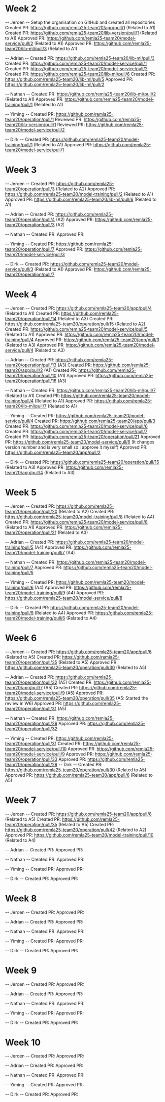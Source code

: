 # Week 2

-- Jeroen --
Setup the organisation on GitHub and created all repositories
Created PR: https://github.com/remla25-team20/app/pull/1 (Related to A1)
Created PR: https://github.com/remla25-team20/lib-version/pull/1 (Related to A1)
Approved PR: https://github.com/remla25-team20/model-service/pull/2 (Related to A1)
Approved PR: https://github.com/remla25-team20/lib-ml/pull/3 (Related to A1)

-- Adrian --
Created PR: https://github.com/remla25-team20/lib-ml/pull/3
Created PR: https://github.com/remla25-team20/model-service/pull/1
Created PR: https://github.com/remla25-team20/model-service/pull/2
Created PR: https://github.com/remla25-team20/lib-ml/pull/6
Created PR: https://github.com/remla25-team20/lib-ml/pull/5
Approved PR: https://github.com/remla25-team20/lib-ml/pull/2

-- Nathan --
Created PR: https://github.com/remla25-team20/lib-ml/pull/2 (Related to A1)
Approved PR: https://github.com/remla25-team20/model-training/pull/1 (Related to A1)

-- Yiming --
Created PR: https://github.com/remla25-team20/operation/pull/1
Reviewed PR: https://github.com/remla25-team20/lib-version/pull/1
Reviewed PR: https://github.com/remla25-team20/model-service/pull/2

-- Dirk --
Created PR: https://github.com/remla25-team20/model-training/pull/1 (Related to A1)
Approved PR: https://github.com/remla25-team20/model-service/pull/1

# Week 3

-- Jeroen --
Created PR: https://github.com/remla25-team20/operation/pull/3 (Related to A2)
Approved PR: https://github.com/remla25-team20/model-training/pull/2 (Related to A1)
Approved PR: https://github.com/remla25-team20/lib-ml/pull/6 (Related to A1)

-- Adrian --
Created PR: https://github.com/remla25-team20/operation/pull/4 (A2)
Approved PR: https://github.com/remla25-team20/operation/pull/3 (A2)

-- Nathan --
Created PR:
Approved PR:

-- Yiming --
Created PR: https://github.com/remla25-team20/operation/pull/7
Approved PR: https://github.com/remla25-team20/model-service/pull/3

-- Dirk --
Created PR: https://github.com/remla25-team20/model-service/pull/3 (Related to A1)
Approved PR: https://github.com/remla25-team20/operation/pull/7

# Week 4

-- Jeroen --
Created PR: https://github.com/remla25-team20/app/pull/4 (Related to A1)
Created PR: https://github.com/remla25-team20/operation/pull/14 (Related to A3)
Created PR: https://github.com/remla25-team20/operation/pull/15 (Related to A2)
Created PR: https://github.com/remla25-team20/model-service/pull/5 (Related to A1)
Approved PR: https://github.com/remla25-team20/model-training/pull/4
Approved PR: https://github.com/remla25-team20/app/pull/3 (Related to A3)
Approved PR: https://github.com/remla25-team20/model-service/pull/4 (Related to A3)

-- Adrian --
Created PR: https://github.com/remla25-team20/operation/pull/13 (A3)
Created PR: https://github.com/remla25-team20/app/pull/2 (A1)
Created PR: https://github.com/remla25-team20/operation/pull/10 (A1)
Approved PR: https://github.com/remla25-team20/operation/pull/16 (A3)

-- Nathan --
Created PR: https://github.com/remla25-team20/lib-ml/pull/7 (Related to A1)
Created PR: https://github.com/remla25-team20/model-training/pull/4 (Related to A1)
Approved PR: https://github.com/remla25-team20/lib-ml/pull/7 (Related to A1)

-- Yiming --
Created PR: https://github.com/remla25-team20/model-service/pull/4
Created PR: https://github.com/remla25-team20/app/pull/3
Created PR: https://github.com/remla25-team20/model-service/pull/6
Created PR: https://github.com/remla25-team20/model-service/pull/7
Created PR: https://github.com/remla25-team20/operation/pull/21
Approved PR: https://github.com/remla25-team20/model-service/pull/6 (It changes version number and is very small so I approve it myself)
Approved PR: https://github.com/remla25-team20/app/pull/2

-- Dirk --
Created PR: https://github.com/remla25-team20/operation/pull/16 (Related to A3)
Approved PR: https://github.com/remla25-team20/app/pull/4 (Related to A3)

# Week 5

-- Jeroen --
Created PR: https://github.com/remla25-team20/operation/pull/20 (Related to A2)
Created PR: https://github.com/remla25-team20/model-training/pull/8 (Related to A4)
Created PR: https://github.com/remla25-team20/model-service/pull/8 (Related to A1)
Approved PR: https://github.com/remla25-team20/operation/pull/21 (Related to A3)

-- Adrian --
Created PR: https://github.com/remla25-team20/model-training/pull/5 (A4)
Approved PR: https://github.com/remla25-team20/model-training/pull/7 (A4)

-- Nathan --
Created PR: https://github.com/remla25-team20/model-training/pull/7
Approved PR: https://github.com/remla25-team20/model-training/pull/5

-- Yiming --
Created PR: https://github.com/remla25-team20/model-training/pull/6 (A4)
Approved PR: https://github.com/remla25-team20/model-training/pull/9 (A4)
Approved PR: https://github.com/remla25-team20/model-service/pull/8

-- Dirk --
Created PR: https://github.com/remla25-team20/model-training/pull/9 (Related to A4)
Approved PR: https://github.com/remla25-team20/model-training/pull/6 (Related to A4)

# Week 6

-- Jeroen --
Created PR: https://github.com/remla25-team20/app/pull/6 (Related to A5)
Created PR: https://github.com/remla25-team20/operation/pull/35 (Related to A5)
Approved PR: https://github.com/remla25-team20/operation/pull/30 (Related to A5)

-- Adrian --
Created PR: https://github.com/remla25-team20/operation/pull/32 (A5)
Created PR: https://github.com/remla25-team20/app/pull/7 (A5)
Created PR: https://github.com/remla25-team20/model-service/pull/9 (A5)
Approved PR: https://github.com/remla25-team20/operation/pull/35 (A5: Started the review in W6)
Approved PR: https://github.com/remla25-team20/operation/pull/31 (A5)

-- Nathan --
Created PR: https://github.com/remla25-team20/operation/pull/29
Approved PR: https://github.com/remla25-team20/operation/pull/32

-- Yiming --
Created PR: https://github.com/remla25-team20/operation/pull/31
Created PR: https://github.com/remla25-team20/model-service/pull/10
Approved PR: https://github.com/remla25-team20/model-service/pull/9
Approved PR: https://github.com/remla25-team20/operation/pull/33
Approved PR: https://github.com/remla25-team20/operation/pull/29
-- Dirk --
Created PR: https://github.com/remla25-team20/operation/pull/30 (Related to A5)
Approved PR: https://github.com/remla25-team20/app/pull/6 (Related to A5)

# Week 7

-- Jeroen --
Created PR: https://github.com/remla25-team20/app/pull/8 (Related to A5)
Created PR: https://github.com/remla25-team20/operation/pull/35 (Related to A5)
Created PR: https://github.com/remla25-team20/operation/pull/42 (Related to A2)
Approved PR: https://github.com/remla25-team20/model-training/pull/10 (Related to A4)

-- Adrian --
Created PR:
Approved PR:

-- Nathan --
Created PR:
Approved PR:

-- Yiming --
Created PR:
Approved PR:

-- Dirk --
Created PR:
Approved PR:

# Week 8

-- Jeroen --
Created PR:
Approved PR:

-- Adrian --
Created PR:
Approved PR:

-- Nathan --
Created PR:
Approved PR:

-- Yiming --
Created PR:
Approved PR:

-- Dirk --
Created PR:
Approved PR:

# Week 9

-- Jeroen --
Created PR:
Approved PR:

-- Adrian --
Created PR:
Approved PR:

-- Nathan --
Created PR:
Approved PR:

-- Yiming --
Created PR:
Approved PR:

-- Dirk --
Created PR:
Approved PR:

# Week 10

-- Jeroen --
Created PR:
Approved PR:

-- Adrian --
Created PR:
Approved PR:

-- Nathan --
Created PR:
Approved PR:

-- Yiming --
Created PR:
Approved PR:

-- Dirk --
Created PR:
Approved PR:
